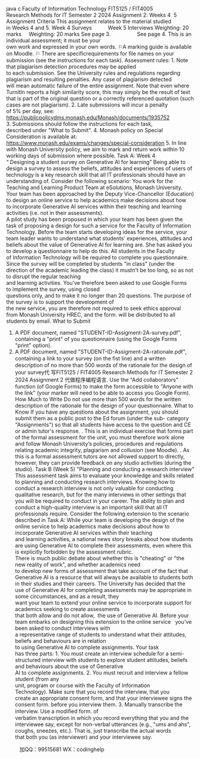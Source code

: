java c 
Faculty of Information Technology 
FIT5125 / FIT4005 
Research Methods for IT 
Semester 2 2024 
Assignment 2: Weeks 4  5 
Assignment Criteria 
This assignment relates to the material studied in Weeks 4 and 5.
Week 4 Surveys           Week 5 Interviews 
Weighting: 20 marks     Weighting: 20 marks
See page 3.                  See page 4.
This is an individual assessment; it must be your own work and expressed in your own words.
⚐A marking guide is available on Moodle. 
⚐ There are speciﬁcrequirements for ﬁle names on your submission (see the instructions for each task). 
Assessment rules: 
1. Note that plagiarism detection procedures may be applied to each submission. See the University rules and regulations regarding plagiarism and resulting penalties. Any case of plagiarism detected will mean automatic failure of the entire assignment. Note that even where TurnitIn reports a high similarity score, this may simply be the result of text that is part of the original question or a correctly referenced quotation (such cases are not plagiarism).
2. Late submissions will incur a penalty of 5% per day, see:
https://publicpolicydms.monash.edu/Monash/documents/1935752 
3. Submissions should follow the instructions for each task, described under "What to Submit".
4. Monash policy on Special Consideration is available at:
https://www.monash.edu/exams/changes/special-consideration 
5. In line with Monash University policy, we aim to mark and return work within 10 working days of submission where possible.
Task A: Week 4 
“ Designing a student survey on Generative AI for learning”
Being able to design a survey to assess the beliefs, attitudes and experiences of users of technology is a key research skill that all IT professionals should have an understanding of. Consider the following scenario: You work for the Teaching and Learning Product Team at eSolutions, Monash University. Your team has
been approached by the Deputy Vice-Chancellor (Education) to design an online service to help
academics make decisions about how to incorporate Generative AI services within their teaching and learning activities (i.e. not in their assessments). A pilot study has been proposed in which your team has been given the task of proposing a design for such a service for the Faculty of Information
Technology. Before the team starts developing ideas for the service, your team leader wants to
understand what students' experiences, attitudes and beliefs about the value of Generative AI for
learning are. She has asked you to develop a questionnaire to help do this. All students in the Faculty
of Information Technology will be required to complete you questionnaire. Since the survey will be
completed by students "in class" (under the direction of the academic leading the class) it mustn't be
too long, so as not to disrupt the regular teaching and learning activities. You've therefore been asked
to use Google Forms to implement the survey, using closed questions only, and to make it no longer
than 20 questions. The purpose of the survey is to support the development of the new service, you are therefore not required to seek ethics approval from Monash University HREC, and the form. will be
distributed to all students by email.
What to Submit 
1. A PDF document, named "STUDENT-ID-Assigment-2A-survey.pdf", containing a "print" of you questionnaire (using the Google Forms "print" option). 
2. A PDF document, named "STUDENT-ID-Assigment-2A-rationale.pdf", containing a link to your survey (on the ﬁst line) and a written description of no more than 500 words of the rationale for the design of your survey代 写FIT5125 / FIT4005 Research Methods for IT Semester 2 2024 Assignment 2
代做程序编程语言. Use the "Add collaborators" 
function (of Google Forms) to make the form accessible to "Anyone with the link" (your marker will need to be able to access you Google Form). 
How Much to Write 
Do not use more than 500 words for the written description of the rationale for the design of your questionnaire. 
What to Know 
If you have any questions about the assignment, you should submit them as a public post to the Ed forum (under the sub- category "Assignments") so that all students have access to the question and CE or admin tutor's response. . This is an individual exercise that forms part of the formal assessment for the unit, you must therefore work alone and follow Monash University’s policies, procedures and regulations relating academic integrity, plagiarism and collusion (see Moodle). 
. As this is a formal assessment tutors are not allowed support to directly, however, they can provide feedback on any studio activities (during the studio). 
Task B (Week 5) 
"Planning and conducting a research interview"
This assessment task aims to evaluate your knowledge and skills related to planning and conducting research interviews. Knowing how to conduct a research interview is not only valuable for conducting qualitative research, but for the many interviews in other settings that you will be required to conduct in your career. The ability to plan and conduct a high-quality interview is an important skill that all IT professionals require. 
Consider the following extension to the scenario described in Task A: 
While your team is developing the design of the online service to help academics make decisions about how to incorporate Generative AI services within their teaching and learning activities, a national news story breaks about how students are using Generative AI to complete their assessments, even where this is explicitly forbidden by the assessment rubric. There is much public debate about whether this is "cheating" or "the new reality of work", and whether academics need to develop new forms of assessment that take account of the fact that Generative AI is a resource that will always be available to students both in their studies and their careers.
The University has decided that the use of Generative AI for completing assessments may be appropriate in some circumstances, and as a result, they want your team to extend your online service to incorporate support for academics seeking to create assessments that both allow and do not allow,  the use of Generative AI. Before your team embarks on designing this extension to the online service   you've been asked to conduct interviews with a representative range of students to understand what their attitudes, beliefs and behaviours are in relation to using Generative AI to complete assignments.
Your task has three parts:
1. You must create an interview schedule for a semi-structured interview with students to explore student attitudes, beliefs and behaviours about the use of Generative AI to complete assignments.
2. You must recruit and interview a fellow student (from any unit, program or course with the Faculty of Information Technology). Make sure that you record the interview, that you create an appropriate consent form, and that your interviewee signs the consent form. before you interview them.
3. Manually transcribe the interview. Use a modiﬁed form. of verbatim transcription in which you record
everything that you and the interviewee say, except for non-verbal utterances (e.g., "ums and ahs",
coughs, sneezes, etc.). That is, just transcribe the actual words that both you (as interviewer) and your interviewee say.


         
加QQ：99515681  WX：codinghelp
